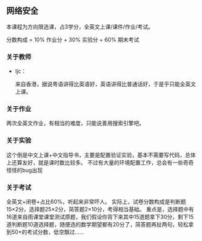 ## 网络安全

本课程为方向限选课，占3学分，全英文上课/课件/作业/考试。

分数构成 = 10% 作业分 + 30% 实验分 + 60% 期末考试

### 关于教师

- ljc：

  来自香港，据说粤语讲得比英语好，英语讲得比普通话好，于是乎只能全英文上课。

### 关于作业

  两次全英文作业，有相当的难度，只能说善用搜索引擎吧。

### 关于实验

这个倒是中文上课+中文指导书，主要是配置验证实验，基本不需要写代码，总体上还算友好，就是课时数比较多。
不过有大量的环境配置工作，总会有一些奇奇怪怪的bug出现


### 关于考试

全英文+闭卷+占比60%，听起来非常吓人。
实际上，试卷分数构成是判断题15×2分，选择题25×2分，简答题2×10分，考得相当基础。
重点是，选择题中有16道来自雨课堂课堂测试原题，我们假设你背下来其中15道题拿下30分，剩下15道判断题10道选择题，随便选的数学期望都有20分了，简答题再扯两句，轻松拿到50+的考试分数，低空飘过……


